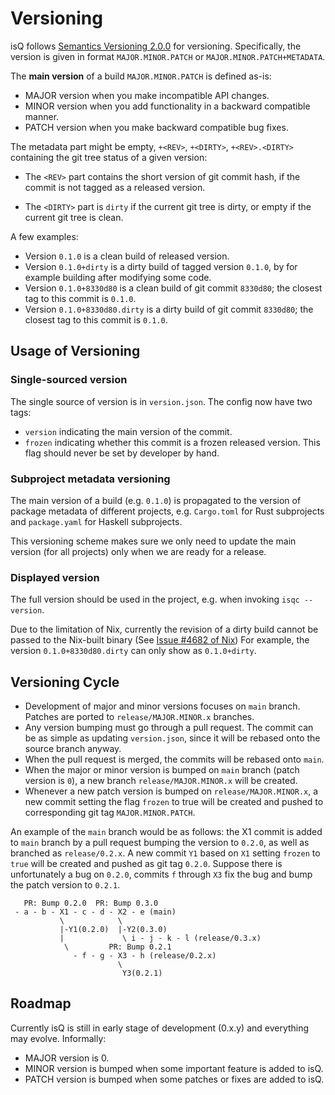 Versioning
=======================

isQ follows [Semantics Versioning 2.0.0](https://semver.org/) for versioning. Specifically, the version is given in format `MAJOR.MINOR.PATCH` or `MAJOR.MINOR.PATCH+METADATA`.

The **main version** of a build `MAJOR.MINOR.PATCH` is defined as-is:

+ MAJOR version when you make incompatible API changes.
+ MINOR version when you add functionality in a backward compatible manner.
+ PATCH version when you make backward compatible bug fixes.

The metadata part might be empty, `+<REV>`, `+<DIRTY>`, `+<REV>.<DIRTY>` containing the git tree status of a given version:

+ The `<REV>` part contains the short version of git commit hash, if the commit is not tagged as a released version. 


+ The `<DIRTY>` part is `dirty` if the current git tree is dirty, or empty if the current git tree is clean.


A few examples:

+ Version `0.1.0` is a clean build of released version.
+ Version `0.1.0+dirty` is a dirty build of tagged version `0.1.0`, by for example building after modifying some code.
+ Version `0.1.0+8330d80` is a clean build of git commit `8330d80`; the closest tag to this commit is `0.1.0`. 
+ Version `0.1.0+8330d80.dirty` is a dirty build of git commit `8330d80`; the closest tag to this commit is `0.1.0`.

Usage of Versioning
----------------------

### Single-sourced version

The single source of version is in `version.json`. The config now have two tags:

+ `version` indicating the main version of the commit.
+ `frozen` indicating whether this commit is a frozen released version. This flag should never be set by developer by hand.

### Subproject metadata versioning

The main version of a build (e.g. `0.1.0`) is propagated to the version of package metadata of different projects, e.g. `Cargo.toml` for Rust subprojects and `package.yaml` for Haskell subprojects.

This versioning scheme makes sure we only need to update the main version (for all projects) only when we are ready for a release.

### Displayed version

The full version should be used in the project, e.g. when invoking `isqc --version`.

Due to the limitation of Nix, currently the revision of a dirty build cannot be passed to the Nix-built binary (See [Issue #4682 of Nix](https://github.com/NixOS/nix/issues/4682)) For example, the version `0.1.0+8330d80.dirty` can only show as `0.1.0+dirty`.


Versioning Cycle
----------------------

- Development of major and minor versions focuses on `main` branch. Patches are ported to `release/MAJOR.MINOR.x` branches.
- Any version bumping must go through a pull request. The commit can be as simple as updating `version.json`, since it will be rebased onto the source branch anyway.
- When the pull request is merged, the commits will be rebased onto `main`.
- When the major or minor version is bumped on `main` branch (patch version is `0`), a new branch `release/MAJOR.MINOR.x` will be created.
- Whenever a new patch version is bumped on `release/MAJOR.MINOR.x`, a new commit setting the flag `frozen` to true will be created and pushed to corresponding git tag `MAJOR.MINOR.PATCH`.

An example of the `main` branch would be as follows: the X1 commit is added to `main` branch by a pull request bumping the version to `0.2.0`, as well as branched as `release/0.2.x`. A new commit `Y1` based on `X1` setting `frozen` to `true` will be created and pushed as git tag `0.2.0`. Suppose there is unfortunately a bug on `0.2.0`, commits `f` through `X3` fix the bug and bump the patch version to `0.2.1`.

```
   PR: Bump 0.2.0  PR: Bump 0.3.0
 - a - b - X1 - c - d - X2 - e (main)
           \            \ 
           |-Y1(0.2.0)  |-Y2(0.3.0)
           |             \ i - j - k - l (release/0.3.x)
            \         PR: Bump 0.2.1
              - f - g - X3 - h (release/0.2.x)
                        \
                         Y3(0.2.1)
```


Roadmap
----------------------

Currently isQ is still in early stage of development (0.x.y) and everything may evolve. Informally:

+ MAJOR version is 0.
+ MINOR version is bumped when some important feature is added to isQ.
+ PATCH version is bumped when some patches or fixes are added to isQ.